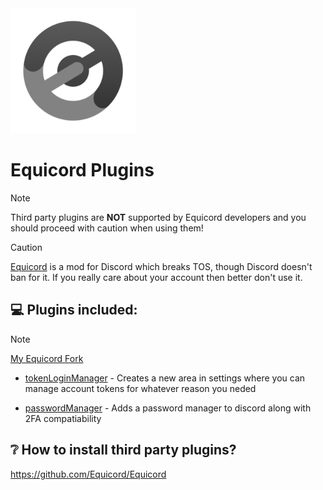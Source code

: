 <img src="https://github.com/Equicord/Equicord/raw/main/browser/icon.png" alt="shiggy" height="200">  
  
#  Equicord Plugins

> [!NOTE]
> Third party plugins are **NOT** supported by Equicord developers and you should proceed with caution when using them!

> [!CAUTION]
> [Equicord](https://github.com/Equicord/Equicord) is a mod for Discord which breaks TOS, though Discord doesn't ban for it. If you really care about your account then better don't use it.

## 💻 Plugins included:
> [!NOTE]
> [My Equicord Fork](https://github.com/husxdev/Equicord)
- [tokenLoginManager](https://github.com/husxdev/EquicordPlugins/blob/main/tokenLogin) - Creates a new area in settings where you can manage account tokens for whatever reason you neded

- [passwordManager](https://github.com/husxdev/EquicordPlugins/blob/main/passwordManager) - Adds a password manager to discord along with 2FA compatiability


## ❔ How to install third party plugins?
https://github.com/Equicord/Equicord
